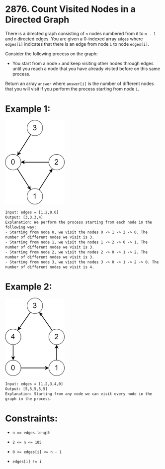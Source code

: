 # 2876. Count Visited Nodes in a Directed Graph

There is a directed graph consisting of `n` nodes numbered from `0` to `n - 1` and `n` directed edges.
You are given a 0-indexed array `edges` where `edges[i]` indicates that there is an edge from node `i` to node `edges[i]`.

Consider the following process on the graph:

- You start from a node `x` and keep visiting other nodes through edges until you reach a node that you have already visited before on this same process.

Return an array `answer` where `answer[i]` is the number of different nodes that you will visit if you perform the process starting from node `i`.

# Example 1:

![](https://github.com/projeto-de-algoritmos-2024/Grafos1_Leetcode/blob/main/assets/2876-exemplo1.png)<br>

```
Input: edges = [1,2,0,0]
Output: [3,3,3,4]
Explanation: We perform the process starting from each node in the following way:
- Starting from node 0, we visit the nodes 0 -> 1 -> 2 -> 0. The number of different nodes we visit is 3.
- Starting from node 1, we visit the nodes 1 -> 2 -> 0 -> 1. The number of different nodes we visit is 3.
- Starting from node 2, we visit the nodes 2 -> 0 -> 1 -> 2. The number of different nodes we visit is 3.
- Starting from node 3, we visit the nodes 3 -> 0 -> 1 -> 2 -> 0. The number of different nodes we visit is 4.
```

# Example 2:

![](https://github.com/projeto-de-algoritmos-2024/Grafos1_Leetcode/blob/main/assets/2876-exemplo2.png)<br>

```
Input: edges = [1,2,3,4,0]
Output: [5,5,5,5,5]
Explanation: Starting from any node we can visit every node in the graph in the process.
```

# Constraints:

- `n == edges.length`

- `2 <= n <= 105`

- `0 <= edges[i] <= n - 1`

- `edges[i] != i`
